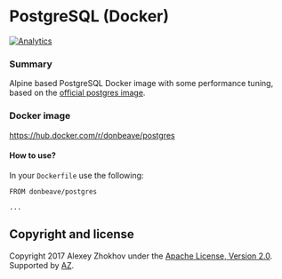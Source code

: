 # PostgreSQL (Docker)

[![Analytics](https://ga-beacon.appspot.com/UA-71075299-1/docker-awscli/main-page)](https://github.com/igrigorik/ga-beacon)

### Summary

Alpine based PostgreSQL Docker image with some performance tuning, based on the [official postgres image][postgresdocker].

### Docker image

https://hub.docker.com/r/donbeave/postgres

#### How to use?

In your `Dockerfile` use the following:
```
FROM donbeave/postgres

...
```

Copyright and license
---------------------

Copyright 2017 Alexey Zhokhov under the [Apache License, Version 2.0](LICENSE). Supported by [AZ][zhokhov].

[zhokhov]: http://www.zhokhov.com
[postgresdocker]: https://hub.docker.com/_/postgres/
